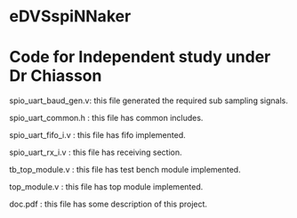 # eDVSspiNNaker
# Code for Independent study under Dr Chiasson

spio_uart_baud_gen.v: this file generated the required sub sampling signals.

spio_uart_common.h  : this file has common includes.

spio_uart_fifo_i.v : this file has fifo implemented.

spio_uart_rx_i.v   : this file has receiving section.

tb_top_module.v    : this file has test bench module implemented.

top_module.v       : this file has top module implemented. 

doc.pdf : this file has some description of this project.

